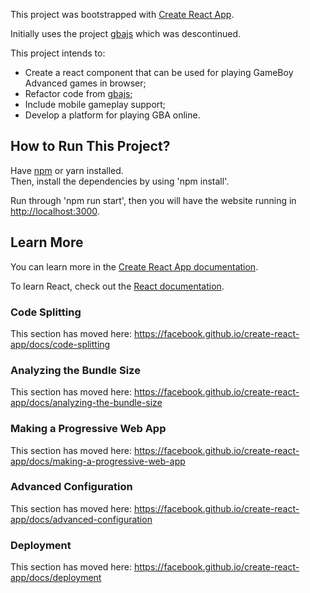 This project was bootstrapped with [Create React App](https://github.com/facebook/create-react-app).

Initially uses the project [gbajs](https://github.com/endrift/gbajs) which was descontinued.

This project intends to:
- Create a react component that can be used for playing GameBoy Advanced games in browser;
- Refactor code from [gbajs](https://github.com/endrift/gbajs);
- Include mobile gameplay support;
- Develop a platform for playing GBA online.

## How to Run This Project?

Have [npm](https://www.npmjs.com/) or yarn installed.<br />
Then, install the dependencies by using 'npm install'.

Run through 'npm run start', then you will have the website running in [http://localhost:3000](http://localhost:3000).

## Learn More

You can learn more in the [Create React App documentation](https://facebook.github.io/create-react-app/docs/getting-started).

To learn React, check out the [React documentation](https://reactjs.org/).

### Code Splitting

This section has moved here: https://facebook.github.io/create-react-app/docs/code-splitting

### Analyzing the Bundle Size

This section has moved here: https://facebook.github.io/create-react-app/docs/analyzing-the-bundle-size

### Making a Progressive Web App

This section has moved here: https://facebook.github.io/create-react-app/docs/making-a-progressive-web-app

### Advanced Configuration

This section has moved here: https://facebook.github.io/create-react-app/docs/advanced-configuration

### Deployment

This section has moved here: https://facebook.github.io/create-react-app/docs/deployment
